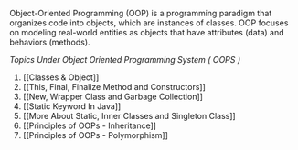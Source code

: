 Object-Oriented Programming (OOP) is a programming paradigm that organizes code into objects, which are instances of classes. OOP focuses on modeling real-world entities as objects that have attributes (data) and behaviors (methods).

*Topics Under Object Oriented Programming System ( OOPS )*

1. [[Classes & Object]]
2. [[This, Final, Finalize Method and Constructors]]
3. [[New, Wrapper Class and Garbage Collection]]
4. [[Static Keyword In Java]]
5. [[More About Static, Inner Classes and Singleton Class]]
6. [[Principles of OOPs - Inheritance]]
7. [[Principles of OOPs - Polymorphism]]